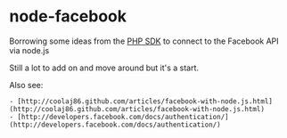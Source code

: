 # node-facebook

Borrowing some ideas from the [PHP SDK](http://github.com/facebook/php-sdk) to connect to the Facebook API via node.js

Still a lot to add on and move around but it's a start.

Also see:

    - [http://coolaj86.github.com/articles/facebook-with-node.js.html](http://coolaj86.github.com/articles/facebook-with-node.js.html)
    - [http://developers.facebook.com/docs/authentication/](http://developers.facebook.com/docs/authentication/)

